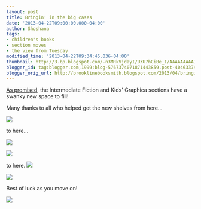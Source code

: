 ```yaml
---
layout: post
title: Bringin' in the big cases
date: '2013-04-22T09:00:00.000-04:00'
author: Shoshana
tags:
- children's books
- section moves
- the view from Tuesday
modified_time: '2013-04-22T09:34:45.036-04:00'
thumbnail: http://3.bp.blogspot.com/-n3MRkVjdayI/UXU7hCiBe_I/AAAAAAAAAIw/xyjZiUZ7QxI/s72-c/2013-04-16+16.07.07.jpg
blogger_id: tag:blogger.com,1999:blog-5767374071871443859.post-4046337478675641553
blogger_orig_url: http://brooklinebooksmith.blogspot.com/2013/04/bringin-in-big-cases.html
---
```

[As promised](http://brooklinebooksmith.blogspot.com/2013/04/whaddaya-mean-intermediate-fiction.html), the Intermediate Fiction and Kids' Graphica sections have a swanky new space to fill!

Many thanks to all who helped get the new shelves from here...

[![](http://3.bp.blogspot.com/-n3MRkVjdayI/UXU7hCiBe_I/AAAAAAAAAIw/xyjZiUZ7QxI/s320/2013-04-16+16.07.07.jpg)](http://3.bp.blogspot.com/-n3MRkVjdayI/UXU7hCiBe_I/AAAAAAAAAIw/xyjZiUZ7QxI/s1600/2013-04-16+16.07.07.jpg)

to here...  
[](https://mail.google.com/mail/u/0/?ui=2&ik=37d7db06f4&view=att&th=13e154942db5bcfa&attid=0.1&disp=inline&realattid=1432518380464218621-local0&safe=1&zw)

[](https://mail.google.com/mail/u/0/?ui=2&ik=37d7db06f4&view=att&th=13e154267d500b97&attid=0.2&disp=thd&realattid=1432518606608092166-local1&zw)


[![](http://2.bp.blogspot.com/-3O59tiG2-Mo/UXU7qjFcZZI/AAAAAAAAAI4/d1rKj0Zcsfg/s320/2013-04-16+10.34.57.jpg)](http://2.bp.blogspot.com/-3O59tiG2-Mo/UXU7qjFcZZI/AAAAAAAAAI4/d1rKj0Zcsfg/s1600/2013-04-16+10.34.57.jpg)

[](https://mail.google.com/mail/u/0/?ui=2&ik=37d7db06f4&view=att&th=13e154267d500b97&attid=0.3&disp=thd&realattid=1432518606608092166-local2&zw)

[![](http://2.bp.blogspot.com/--_m-da_bavk/UXU72KeOmTI/AAAAAAAAAJA/2Io7E3qAcF0/s320/2013-04-16+10.34.08.jpg)](http://2.bp.blogspot.com/--_m-da_bavk/UXU72KeOmTI/AAAAAAAAAJA/2Io7E3qAcF0/s1600/2013-04-16+10.34.08.jpg)

to here.
[![](http://2.bp.blogspot.com/-09q53ifGY6Q/UXU8J6O6uTI/AAAAAAAAAJI/MBpeV9U3Njo/s320/2013-04-16+16.06.21.jpg)](http://2.bp.blogspot.com/-09q53ifGY6Q/UXU8J6O6uTI/AAAAAAAAAJI/MBpeV9U3Njo/s1600/2013-04-16+16.06.21.jpg)

[![](http://2.bp.blogspot.com/-ymi1I6_gEjg/UXU8Qhg4YrI/AAAAAAAAAJQ/9h1gshkW0hI/s320/2013-04-16+16.06.47.jpg)](http://2.bp.blogspot.com/-ymi1I6_gEjg/UXU8Qhg4YrI/AAAAAAAAAJQ/9h1gshkW0hI/s1600/2013-04-16+16.06.47.jpg)

Best of luck as you move on!

[![](http://4.bp.blogspot.com/--K4cX4lmNbo/UXU8YWyUfeI/AAAAAAAAAJY/aRfsxXS9bIo/s320/2013-04-16+11.50.41.jpg)](http://4.bp.blogspot.com/--K4cX4lmNbo/UXU8YWyUfeI/AAAAAAAAAJY/aRfsxXS9bIo/s1600/2013-04-16+11.50.41.jpg)

